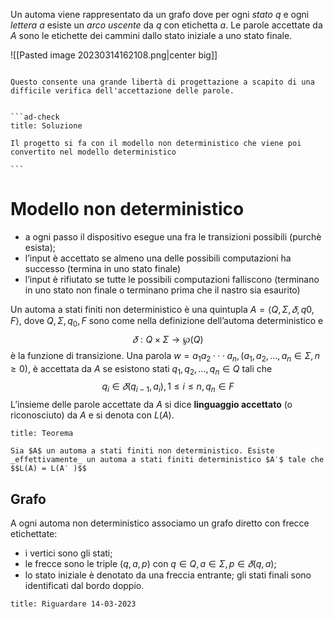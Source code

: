 Un automa viene rappresentato da un grafo dove per ogni _stato_ $q$ e ogni _lettera_ $a$ esiste un _arco uscente_ da $q$ con etichetta $a$. Le parole accettate da $A$ sono le etichette dei cammini dallo stato iniziale a uno stato finale.

![[Pasted image 20230314162108.png|center big]]

``````ad-caution

Questo consente una grande libertà di progettazione a scapito di una difficile verifica dell'accettazione delle parole.


```ad-check
title: Soluzione

Il progetto si fa con il modello non deterministico che viene poi convertito nel modello deterministico

```

``````


# Modello non deterministico
- a ogni passo il dispositivo esegue una fra le transizioni possibili (purchè esista); 
- l’input è accettato se almeno una delle possibili computazioni ha successo (termina in uno stato finale) 
- l’input è rifiutato se tutte le possibili computazioni falliscono (terminano in uno stato non finale o terminano prima che il nastro sia esaurito)

Un automa a stati finiti non deterministico è una quintupla $A = ⟨Q, Σ, 𝛿, q0,F⟩$, dove $Q, Σ, q_0,F$ sono come nella definizione dell’automa deterministico e $$𝛿 : Q × Σ → ℘(Q)$$ è la funzione di transizione. 
Una parola $w = a_1a_2 · · · a_n , (a_1, a_2, . . . , a_n ∈ Σ, n ≥ 0)$, è accettata da $A$ se esistono stati $q_1, q_2, . . . , q_n ∈ Q$ tali che $$q_i ∈ 𝛿(q_{i−1}, a_i), 1 ≤ i ≤ n , q_n ∈ F$$  L’insieme delle parole accettate da $A$ si dice __linguaggio accettato__ (o riconosciuto) da $A$ e si denota con $L(A)$.

```ad-important
title: Teorema

Sia $A$ un automa a stati finiti non deterministico. Esiste _effettivamente_ un automa a stati finiti deterministico $A′$ tale che $$L(A) = L(A′ )$$

```


## Grafo

A ogni automa non deterministico associamo un grafo diretto con frecce etichettate:
- i vertici sono gli stati;
- le frecce sono le triple $(q, a, p)$ con $q ∈ Q, a ∈ Σ, p ∈ 𝛿(q, a)$; 
- lo stato iniziale è denotato da una freccia entrante; gli stati finali sono identificati dal bordo doppio.


```ad-missing
title: Riguardare 14-03-2023


```


